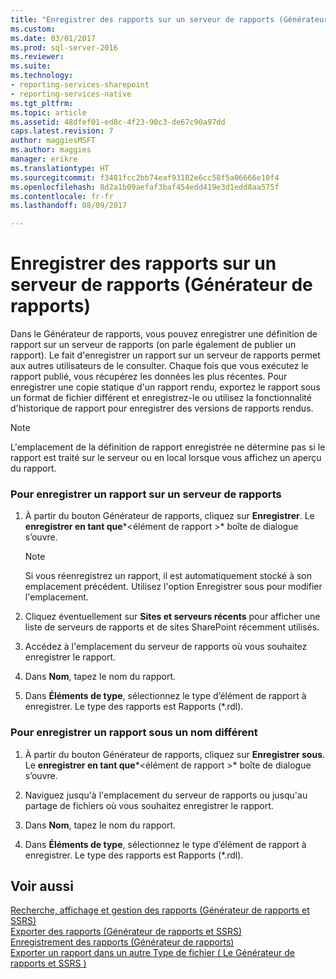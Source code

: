 ```yaml
---
title: "Enregistrer des rapports sur un serveur de rapports (Générateur de rapports) | Documents Microsoft"
ms.custom: 
ms.date: 03/01/2017
ms.prod: sql-server-2016
ms.reviewer: 
ms.suite: 
ms.technology:
- reporting-services-sharepoint
- reporting-services-native
ms.tgt_pltfrm: 
ms.topic: article
ms.assetid: 48dfef01-ed8c-4f23-90c3-de67c90a97dd
caps.latest.revision: 7
author: maggiesMSFT
ms.author: maggies
manager: erikre
ms.translationtype: HT
ms.sourcegitcommit: f3481fcc2bb74eaf93182e6cc58f5a06666e10f4
ms.openlocfilehash: 8d2a1b09aefaf3baf454edd419e3d1edd8aa575f
ms.contentlocale: fr-fr
ms.lasthandoff: 08/09/2017

---
```

# <a name="save-reports-to-a-report-server-report-builder"></a>Enregistrer des rapports sur un serveur de rapports (Générateur de rapports)
  Dans le Générateur de rapports, vous pouvez enregistrer une définition de rapport sur un serveur de rapports (on parle également de publier un rapport). Le fait d'enregistrer un rapport sur un serveur de rapports permet aux autres utilisateurs de le consulter. Chaque fois que vous exécutez le rapport publié, vous récupérez les données les plus récentes. Pour enregistrer une copie statique d'un rapport rendu, exportez le rapport sous un format de fichier différent et enregistrez-le ou utilisez la fonctionnalité d'historique de rapport pour enregistrer des versions de rapports rendus.  
  
> [!NOTE]  
>  L'emplacement de la définition de rapport enregistrée ne détermine pas si le rapport est traité sur le serveur ou en local lorsque vous affichez un aperçu du rapport.  
  
### <a name="to-save-a-report-to-a-report-server"></a>Pour enregistrer un rapport sur un serveur de rapports  
  
1.  À partir du bouton Générateur de rapports, cliquez sur **Enregistrer**. Le **enregistrer en tant que***\<élément de rapport >* boîte de dialogue s’ouvre.  
  
    > [!NOTE]  
    >  Si vous réenregistrez un rapport, il est automatiquement stocké à son emplacement précédent. Utilisez l'option Enregistrer sous pour modifier l'emplacement.  
  
2.  Cliquez éventuellement sur **Sites et serveurs récents** pour afficher une liste de serveurs de rapports et de sites SharePoint récemment utilisés.  
  
3.  Accédez à l'emplacement du serveur de rapports où vous souhaitez enregistrer le rapport.  
  
4.  Dans **Nom**, tapez le nom du rapport.  
  
5.  Dans **Éléments de type**, sélectionnez le type d’élément de rapport à enregistrer. Le type des rapports est Rapports (*.rdl).  
  
### <a name="to-save-a-report-as-a-different-name"></a>Pour enregistrer un rapport sous un nom différent  
  
1.  À partir du bouton Générateur de rapports, cliquez sur **Enregistrer sous**. Le **enregistrer en tant que***\<élément de rapport >* boîte de dialogue s’ouvre.  
  
2.  Naviguez jusqu'à l'emplacement du serveur de rapports ou jusqu'au partage de fichiers où vous souhaitez enregistrer le rapport.  
  
3.  Dans **Nom**, tapez le nom du rapport.  
  
4.  Dans **Éléments de type**, sélectionnez le type d’élément de rapport à enregistrer. Le type des rapports est Rapports (*.rdl).  
  
## <a name="see-also"></a>Voir aussi  
 [Recherche, affichage et gestion des rapports &#40;Générateur de rapports et SSRS&#41;](../../reporting-services/report-builder/finding-viewing-and-managing-reports-report-builder-and-ssrs.md)   
 [Exporter des rapports &#40;Générateur de rapports et SSRS&#41;](../../reporting-services/report-builder/export-reports-report-builder-and-ssrs.md)   
 [Enregistrement des rapports &#40;Générateur de rapports&#41;](../../reporting-services/report-builder/saving-reports-report-builder.md)   
 [Exporter un rapport dans un autre Type de fichier &#40; Le Générateur de rapports et SSRS &#41;](http://msdn.microsoft.com/library/b577568b-ecbd-44c3-be88-31dab6fc38a2)  
  
  
